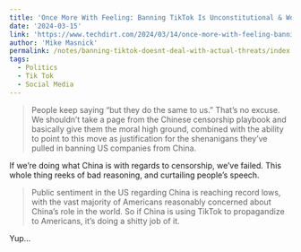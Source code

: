 ```yaml
---
title: 'Once More With Feeling: Banning TikTok Is Unconstitutional & Won’t Do Shit To Deal With Any Actual Threats'
date: '2024-03-15'
link: 'https://www.techdirt.com/2024/03/14/once-more-with-feeling-banning-tiktok-is-unconstitutional-wont-do-shit-to-deal-with-any-actual-threats/'
author: 'Mike Masnick'
permalink: /notes/banning-tiktok-doesnt-deal-with-actual-threats/index.html
tags:
  - Politics
  - Tik Tok
  - Social Media
---
```


> People keep saying “but they do the same to us.” That’s no excuse. We shouldn’t take a page from the Chinese censorship playbook and basically give them the moral high ground, combined with the ability to point to this move as justification for the shenanigans they’ve pulled in banning US companies from China.

If we’re doing what China is with regards to censorship, we’ve failed. This whole thing reeks of bad reasoning, and curtailing people’s speech.

> Public sentiment in the US regarding China is reaching record lows, with the vast majority of Americans reasonably concerned about China’s role in the world. So if China is using TikTok to propagandize to Americans, it’s doing a shitty job of it.

Yup...